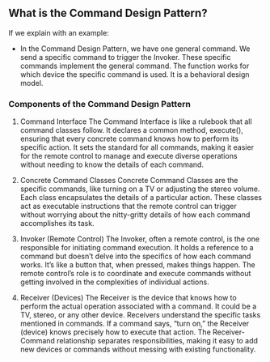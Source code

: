 ## What is the Command Design Pattern?

If we explain with an example:

- In the Command Design Pattern, we have one general command. We send a specific command to trigger the Invoker. These specific commands implement the general command. The function works for which device the specific command is used. It is a behavioral design model.

### Components of the Command Design Pattern

1. Command Interface
   The Command Interface is like a rulebook that all command classes follow. It declares a common method, execute(), ensuring that every concrete command knows how to perform its specific action. It sets the standard for all commands, making it easier for the remote control to manage and execute diverse operations without needing to know the details of each command.

2. Concrete Command Classes
   Concrete Command Classes are the specific commands, like turning on a TV or adjusting the stereo volume. Each class encapsulates the details of a particular action. These classes act as executable instructions that the remote control can trigger without worrying about the nitty-gritty details of how each command accomplishes its task.

3. Invoker (Remote Control)
   The Invoker, often a remote control, is the one responsible for initiating command execution. It holds a reference to a command but doesn’t delve into the specifics of how each command works. It’s like a button that, when pressed, makes things happen. The remote control’s role is to coordinate and execute commands without getting involved in the complexities of individual actions.
4. Receiver (Devices)
   The Receiver is the device that knows how to perform the actual operation associated with a command. It could be a TV, stereo, or any other device. Receivers understand the specific tasks mentioned in commands. If a command says, “turn on,” the Receiver (device) knows precisely how to execute that action. The Receiver-Command relationship separates responsibilities, making it easy to add new devices or commands without messing with existing functionality.
